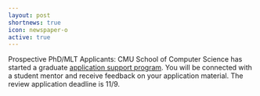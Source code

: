 ```yaml
---
layout: post
shortnews: true
icon: newspaper-o
active: true
---
```


Prospective PhD/MLT Applicants: CMU School of Computer Science has started a graduate [application support program](https://www.cs.cmu.edu/~gasp/). You will be connected with a student mentor and receive feedback on your application material. The review application deadline is 11/9.